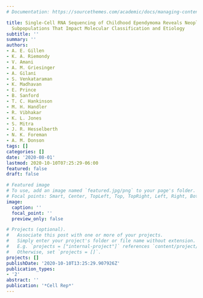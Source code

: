 ```yaml
---
# Documentation: https://sourcethemes.com/academic/docs/managing-content/

title: Single-Cell RNA Sequencing of Childhood Ependymoma Reveals Neoplastic Cell
  Subpopulations That Impact Molecular Classification and Etiology
subtitle: ''
summary: ''
authors:
- A. E. Gillen
- K. A. Riemondy
- V. Amani
- A. M. Griesinger
- A. Gilani
- S. Venkataraman
- K. Madhavan
- E. Prince
- B. Sanford
- T. C. Hankinson
- M. H. Handler
- R. Vibhakar
- K. L. Jones
- S. Mitra
- J. R. Hesselberth
- N. K. Foreman
- A. M. Donson
tags: []
categories: []
date: '2020-08-01'
lastmod: 2020-10-10T07:25:29-06:00
featured: false
draft: false

# Featured image
# To use, add an image named `featured.jpg/png` to your page's folder.
# Focal points: Smart, Center, TopLeft, Top, TopRight, Left, Right, BottomLeft, Bottom, BottomRight.
image:
  caption: ''
  focal_point: ''
  preview_only: false

# Projects (optional).
#   Associate this post with one or more of your projects.
#   Simply enter your project's folder or file name without extension.
#   E.g. `projects = ["internal-project"]` references `content/project/deep-learning/index.md`.
#   Otherwise, set `projects = []`.
projects: []
publishDate: '2020-10-10T13:25:29.907926Z'
publication_types:
- '2'
abstract: ''
publication: '*Cell Rep*'
---
```

